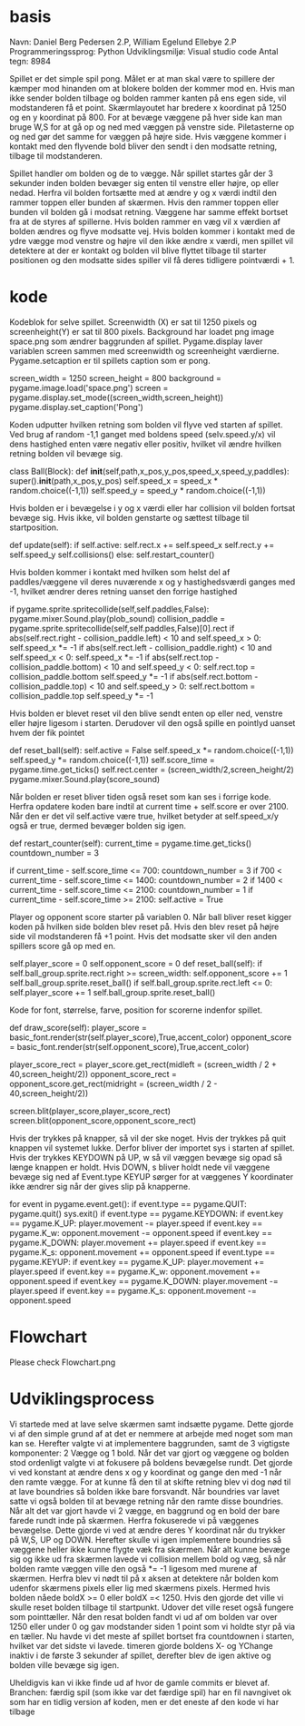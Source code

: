# basis

Navn: Daniel Berg Pedersen 2.P, William Egelund Ellebye 2.P
Programmeringssprog: Python
Udviklingsmiljø: Visual studio code
Antal tegn: 8984

Spillet er det simple spil pong. Målet er at man skal være to spillere der kæmper mod hinanden om at blokere bolden der kommer mod en. Hvis man ikke sender bolden tilbage og bolden rammer kanten på ens egen side, vil modstanderen få et point.
Skærmlayoutet har bredere x koordinat på 1250 og en y koordinat på 800. For at bevæge væggene på hver side kan man bruge W,S for at gå op og ned med væggen på venstre side. Piletasterne op og ned gør det samme for væggen på højre side. Hvis væggene kommer i kontakt med den flyvende bold bliver den sendt i den modsatte retning, tilbage til modstanderen. 

Spillet handler om bolden og de to vægge. Når spillet startes går der 3 sekunder inden bolden bevæger sig enten til venstre eller højre, op eller nedad. Herfra vil bolden fortsætte med at ændre y og x værdi indtil den rammer toppen eller bunden af skærmen. Hvis den rammer toppen eller bunden vil bolden gå i modsat retning. Væggene har samme effekt bortset fra at de styres af spillerne. Hvis bolden rammer en væg vil x værdien af bolden ændres og flyve modsatte vej. Hvis bolden kommer i kontakt med de ydre vægge mod venstre og højre vil den ikke ændre x værdi, men spillet vil detektere at der er kontakt og bolden vil blive flyttet tilbage til starter positionen og den modsatte sides spiller vil få deres tidligere pointværdi + 1. 

# kode

Kodeblok for selve spillet. Screenwidth (X) er sat til 1250 pixels og screenheight(Y) er sat til 800 pixels. Background har loadet png image space.png som ændrer baggrunden af spillet. Pygame.display laver variablen screen sammen med screenwidth og screenheight værdierne. Pygame.setcaption er til spillets caption som er pong.

screen_width = 1250
screen_height = 800
background = pygame.image.load('space.png')
screen = pygame.display.set_mode((screen_width,screen_height))
pygame.display.set_caption('Pong')



Koden udputter hvilken retning som bolden vil flyve ved starten af spillet. Ved brug af random -1,1 ganget med boldens speed (selv.speed.y/x) vil dens hastighed enten være negativ eller positiv, hvilket vil ændre hvilken retning bolden vil bevæge sig.

class Ball(Block):
	def __init__(self,path,x_pos,y_pos,speed_x,speed_y,paddles):
		super().__init__(path,x_pos,y_pos)
		self.speed_x = speed_x * random.choice((-1,1))
		self.speed_y = speed_y * random.choice((-1,1))



Hvis bolden er i bevægelse i y og x værdi eller har collision vil bolden fortsat bevæge sig. Hvis ikke, vil bolden genstarte og sættest tilbage til startposition.

  def update(self):
		if self.active:
			self.rect.x += self.speed_x
			self.rect.y += self.speed_y
			self.collisions()
		else:
			self.restart_counter()

Hvis bolden kommer i kontakt med hvilken som helst del af paddles/væggene vil deres nuværende x og y hastighedsværdi ganges med -1, hvilket ændrer deres retning uanset den forrige hastighed

if pygame.sprite.spritecollide(self,self.paddles,False):
			pygame.mixer.Sound.play(plob_sound)
			collision_paddle = pygame.sprite.spritecollide(self,self.paddles,False)[0].rect
			if abs(self.rect.right - collision_paddle.left) < 10 and self.speed_x > 0:
				self.speed_x *= -1
			if abs(self.rect.left - collision_paddle.right) < 10 and self.speed_x < 0:
				self.speed_x *= -1
			if abs(self.rect.top - collision_paddle.bottom) < 10 and self.speed_y < 0:
				self.rect.top = collision_paddle.bottom
				self.speed_y *= -1
			if abs(self.rect.bottom - collision_paddle.top) < 10 and self.speed_y > 0:
				self.rect.bottom = collision_paddle.top
				self.speed_y *= -1

Hvis bolden er blevet reset vil den blive sendt enten op eller ned, venstre eller højre ligesom i starten. Derudover vil den også spille en pointlyd uanset hvem der fik pointet

def reset_ball(self):
		self.active = False
		self.speed_x *= random.choice((-1,1))
		self.speed_y *= random.choice((-1,1))
		self.score_time = pygame.time.get_ticks()
		self.rect.center = (screen_width/2,screen_height/2)
		pygame.mixer.Sound.play(score_sound)

Når bolden er reset bliver tiden også reset som kan ses i forrige kode. Herfra opdatere koden bare indtil at current time + self.score er over 2100. Når den er det vil self.active være true, hvilket betyder at self.speed_x/y også er true, dermed bevæger bolden sig igen.

def restart_counter(self):
		current_time = pygame.time.get_ticks()
		countdown_number = 3

if current_time - self.score_time <= 700:
			countdown_number = 3
if 700 < current_time - self.score_time <= 1400:
			countdown_number = 2
if 1400 < current_time - self.score_time <= 2100:
			countdown_number = 1
if current_time - self.score_time >= 2100:
			self.active = True

Player og opponent score starter på variablen 0. Når ball bliver reset kigger koden på hvilken side bolden blev reset på. Hvis den blev reset på højre side vil modstanderen få +1 point. Hvis det modsatte sker vil den anden spillers score gå op med en. 

self.player_score = 0
self.opponent_score = 0
def reset_ball(self):
		if self.ball_group.sprite.rect.right >= screen_width:
			self.opponent_score += 1
			self.ball_group.sprite.reset_ball()
		if self.ball_group.sprite.rect.left <= 0:
			self.player_score += 1
			self.ball_group.sprite.reset_ball()

Kode for font, størrelse, farve, position for scorerne indenfor spillet. 

def draw_score(self):
		player_score = basic_font.render(str(self.player_score),True,accent_color)
		opponent_score = basic_font.render(str(self.opponent_score),True,accent_color)

player_score_rect = player_score.get_rect(midleft = (screen_width / 2 + 40,screen_height/2))
		opponent_score_rect = opponent_score.get_rect(midright = (screen_width / 2 - 40,screen_height/2))

screen.blit(player_score,player_score_rect)
		screen.blit(opponent_score,opponent_score_rect)


Hvis der trykkes på knapper, så vil der ske noget.
Hvis der trykkes på quit knappen vil systemet lukke. Derfor bliver der importet sys i starten af spillet. 
Hvis der trykkes KEYDOWN på UP, w så vil væggen bevæge sig opad så længe knappen er holdt. Hvis DOWN, s bliver holdt nede vil væggene bevæge sig ned af
Event.type KEYUP sørger for at væggenes Y koordinater ikke ændrer sig når der gives slip på knapperne.

for event in pygame.event.get():
		if event.type == pygame.QUIT:
			pygame.quit()
			sys.exit()
		if event.type == pygame.KEYDOWN:
			if event.key == pygame.K_UP:
				player.movement -= player.speed
			if event.key == pygame.K_w:
				opponent.movement -= opponent.speed
			if event.key == pygame.K_DOWN:
				player.movement += player.speed
			if event.key == pygame.K_s:
				opponent.movement += opponent.speed
		if event.type == pygame.KEYUP:
			if event.key == pygame.K_UP:
				player.movement += player.speed
			if event.key == pygame.K_w:
				opponent.movement += opponent.speed
			if event.key == pygame.K_DOWN:
				player.movement -= player.speed
			if event.key == pygame.K_s:
				opponent.movement -= opponent.speed

# Flowchart
Please check Flowchart.png

# Udviklingsprocess
Vi startede med at lave selve skærmen samt indsætte pygame. Dette gjorde vi af den simple grund af at det er nemmere at arbejde med noget som man kan se.
Herefter valgte vi at implementere baggrunden, samt de 3 vigtigste komponenter: 2 Vægge og 1 bold.
Når det var gjort og væggene og bolden stod ordenligt valgte vi at fokusere på boldens bevægelse rundt. Det gjorde vi ved konstant at ændre dens x og y koordinat og gange den med -1 når den ramte vægge. For at kunne få den til at skifte retning blev vi dog nød til at lave boundries så bolden ikke bare forsvandt. Når boundries var lavet satte vi også bolden til at bevæge retning når den ramte disse boundries.
Når alt det var gjort havde vi 2 vægge, en baggrund og en bold der bare farede rundt inde på skærmen. Herfra fokuserede vi på væggenes bevægelse. Dette gjorde vi ved at ændre deres Y koordinat når du trykker på W,S, UP og DOWN. Herefter skulle vi igen implementere boundries så væggene heller ikke kunne flygte væk fra skærmen.
Når alt kunne bevæge sig og ikke ud fra skærmen lavede vi collision mellem bold og væg, så når bolden ramte væggen ville den også *= -1 ligesom med murene af skærmen. Herfra blev vi nødt til på x aksen at detektere når bolden kom udenfor skærmens pixels eller lig med skærmens pixels. Hermed hvis bolden nåede boldX >= 0 eller boldX =< 1250. Hvis den gjorde det ville vi skulle reset bolden tilbage til startpunkt. Udover det ville reset også fungere som pointtæller. Når den resat bolden fandt vi ud af om bolden var over 1250 eller under 0 og gav modstander siden 1 point som vi holdte styr på via en tæller. 
Nu havde vi det meste af spillet bortset fra countdownen i starten, hvilket var det sidste vi lavede. timeren gjorde boldens X- og YChange inaktiv i de første 3 sekunder af spillet, derefter blev de igen aktive og bolden ville bevæge sig igen.

Uheldigvis kan vi ikke finde ud af hvor de gamle commits er blevet af. Branchen: færdig spil (som ikke var det færdige spil) har en fil navngivet ok som har en tidlig version af koden, men er det eneste af den kode vi har tilbage
